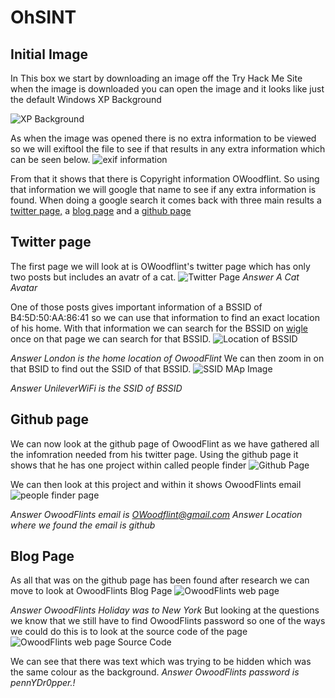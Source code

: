 # OhSINT

## Initial Image
In This box we start by downloading an image off the Try Hack Me Site when the image is downloaded you can open the image and it looks like just the default Windows XP Background

![XP Background]()

As when the image was opened there is no extra information to be viewed so we will exiftool the file to see if that results in any extra information which can be seen below.
![exif information]()

From that it shows that there is Copyright information OWoodflint. So using that information we will google that name to see if any extra information is found. When doing a google search it comes back with three main results a [twitter page,](https://twitter.com/owoodflint?lang=en) a [blog page](https://oliverwoodflint.wordpress.com/author/owoodflint/) and a [github page](https://github.com/OWoodfl1nt)

## Twitter page

The first page we will look at is OWoodflint's twitter page which has only two posts but includes an avatr of a cat.
![Twitter Page]()
*Answer A Cat Avatar*

One of those posts gives important information of a BSSID of B4:5D:50:AA:86:41 so we can use that information to find an exact location of his home.
With that information we can search for the BSSID on [wigle](https://wigle.net/) once on that page we can search for that BSSID.
![Location of BSSID]()

*Answer London is the home location of OwoodFlint*
We can then zoom in on that BSID to find out the SSID of that BSSID.
![SSID MAp Image]()

*Answer UnileverWiFi is the SSID of BSSID*

## Github page
We can now look at the github page of OwoodFlint as we have gathered all the infomration needed from his twitter page. Using the github page it shows that he has one project within called people finder
![Github Page]()

We can then look at this project and within it shows OwoodFlints email
![people finder page]()

*Answer OwoodFlints email is OWoodflint@gmail.com*
*Answer Location where we found the email is github*

## Blog Page
As all that was on the github page has been found after research we can move to look at OwoodFlints Blog Page
![OwoodFlints web page]() 

*Answer OwoodFlints Holiday was to New York*
But looking at the questions we know that we still have to find OwoodFlints password so one of the ways we could do this is to look at the source code of the page
![OwoodFlints web page Source Code]()

We can see that there was text which was trying to be hidden which was the same colour as the background.
*Answer OwoodFlints password is pennYDr0pper.!*